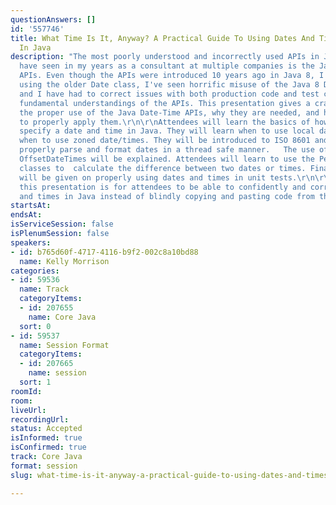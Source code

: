 ```yaml
---
questionAnswers: []
id: '557746'
title: What Time Is It, Anyway? A Practical Guide To Using Dates And Times Correctly
  In Java
description: "The most poorly understood and incorrectly used APIs in Java that I
  have seen in my years as a consultant at multiple companies is the Java Date-Time
  APIs. Even though the APIs were introduced 10 years ago in Java 8, I still see programmers
  using the older Date class, I've seen horrific misuse of the Java 8 Date Time APIs,
  and I have had to correct issues with both production code and test code due to
  fundamental understandings of the APIs. This presentation gives a crash course into
  the proper use of the Java Date-Time APIs, why they are needed, and how (and when)
  to properly apply them.\r\n\r\nAttendees will learn the basics of how to properly
  specify a date and time in Java. They will learn when to use local date/times and
  when to use zoned date/times. They will be introduced to ISO 8601 and see how to
  properly parse and format dates in a thread safe manner.   The use of ZoneIds and
  OffsetDateTimes will be explained. Attendees will learn to use the Period and Duration
  classes to  calculate the difference between two dates or times. Finally, some pointers
  will be given on properly using dates and times in unit tests.\r\n\r\nThe goal for
  this presentation is for attendees to be able to confidently and correctly use dates
  and times in Java instead of blindly copying and pasting code from the Internet."
startsAt: 
endsAt: 
isServiceSession: false
isPlenumSession: false
speakers:
- id: b765d60f-4717-4116-b9f2-002c8a10bd88
  name: Kelly Morrison
categories:
- id: 59536
  name: Track
  categoryItems:
  - id: 207655
    name: Core Java
  sort: 0
- id: 59537
  name: Session Format
  categoryItems:
  - id: 207665
    name: session
  sort: 1
roomId: 
room: 
liveUrl: 
recordingUrl: 
status: Accepted
isInformed: true
isConfirmed: true
track: Core Java
format: session
slug: what-time-is-it-anyway-a-practical-guide-to-using-dates-and-times-correctly-in-java

---
```

